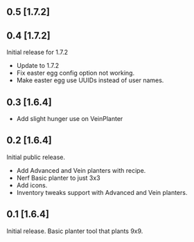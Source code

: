 0.5 [1.7.2]
---

0.4 [1.7.2]
---

Initial release for 1.7.2
* Update to 1.7.2
* Fix easter egg config option not working.
* Make easter egg use UUIDs instead of user names.

0.3 [1.6.4]
---

* Add slight hunger use on VeinPlanter

0.2 [1.6.4]
---

Initial public release.
* Add Advanced and Vein planters with recipe.
* Nerf Basic planter to just 3x3
* Add icons.
* Inventory tweaks support with Advanced and Vein planters.

0.1 [1.6.4]
---

Initial release. Basic planter tool that plants 9x9.

